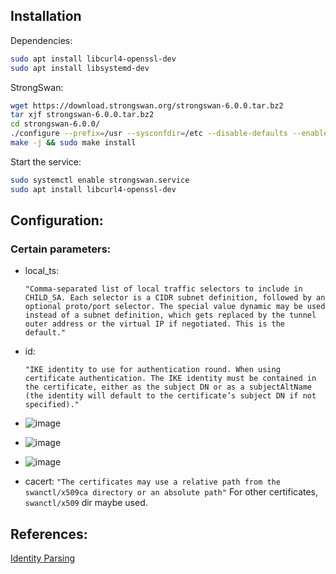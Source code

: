 ## Installation

Dependencies:
```sh
sudo apt install libcurl4-openssl-dev
sudo apt install libsystemd-dev
```
StrongSwan:
```sh
wget https://download.strongswan.org/strongswan-6.0.0.tar.bz2
tar xjf strongswan-6.0.0.tar.bz2
cd strongswan-6.0.0/
./configure --prefix=/usr --sysconfdir=/etc --disable-defaults --enable-silent-rules      --enable-charon --enable-systemd --enable-ikev2 --enable-vici --enable-swanctl        --enable-nonce --enable-random --enable-drbg --enable-openssl --enable-curl           --enable-pem --enable-x509 --enable-constraints --enable-revocation --enable-pki      --enable-pubkey --enable-socket-default --enable-kernel-netlink --enable-resolve      --enable-eap-identity --enable-eap-md5 --enable-eap-dynamic --enable-eap-tls          --enable-updown --enable-sha2 --enable-pkcs11 --enable-hmac --enable-gcm --enable-hmac --enable-ml
make -j && sudo make install
```
Start the service:
```sh
sudo systemctl enable strongswan.service
sudo apt install libcurl4-openssl-dev
```

## Configuration:

### Certain parameters:
- local_ts:

  `"Comma-separated list of local traffic selectors to include in CHILD_SA. Each selector is a CIDR subnet definition, followed by an optional proto/port selector. The special value dynamic may be used instead of a subnet definition, which gets replaced by the tunnel outer address or the virtual IP if negotiated. This is the default."
  `

- id:

  `"IKE identity to use for authentication round. When using certificate authentication. The IKE identity must be contained in the certificate, either as the subject DN or as a subjectAltName (the identity will default to the certificate’s subject DN if not specified)."
  `

- ![image](https://github.com/user-attachments/assets/4c802dc0-cdff-4e18-9a3a-69745c803176)

- ![image](https://github.com/user-attachments/assets/22fc49c5-ab01-4388-a9ed-21f7bc173e1a)

- ![image](https://github.com/user-attachments/assets/135f7612-1743-478c-ba11-4cfa167dbf1f)

- cacert: `"The certificates may use a relative path from the swanctl/x509ca directory or an absolute path"` For other certificates, `swanctl/x509` dir maybe used.
  
### 

## References:
[Identity Parsing](https://docs.strongswan.org/docs/latest/config/identityParsing.html)
